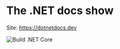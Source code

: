# The .NET docs show

Site: https://dotnetdocs.dev

![Build .NET Core](https://github.com/IEvangelist/DotNetDocs.Show/workflows/Build%20.NET%20Core/badge.svg)
